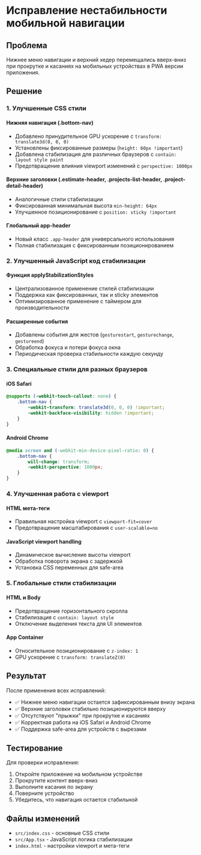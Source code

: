 # Исправление нестабильности мобильной навигации

## Проблема
Нижнее меню навигации и верхний хедер перемещались вверх-вниз при прокрутке и касаниях на мобильных устройствах в PWA версии приложения.

## Решение

### 1. Улучшенные CSS стили

#### Нижняя навигация (.bottom-nav)
- Добавлено принудительное GPU ускорение с `transform: translate3d(0, 0, 0)`
- Установлены фиксированные размеры (`height: 60px !important`)
- Добавлена стабилизация для различных браузеров с `contain: layout style paint`
- Предотвращение влияния viewport изменений с `perspective: 1000px`

#### Верхние заголовки (.estimate-header, .projects-list-header, .project-detail-header)
- Аналогичные стили стабилизации
- Фиксированная минимальная высота `min-height: 64px`
- Улучшенное позиционирование с `position: sticky !important`

#### Глобальный app-header
- Новый класс `.app-header` для универсального использования
- Полная стабилизация с фиксированным позиционированием

### 2. Улучшенный JavaScript код стабилизации

#### Функция applyStabilizationStyles
- Централизованное применение стилей стабилизации
- Поддержка как фиксированных, так и sticky элементов
- Оптимизированное применение с таймером для производительности

#### Расширенные события
- Добавлены события для жестов (`gesturestart`, `gesturechange`, `gestureend`)
- Обработка фокуса и потери фокуса окна
- Периодическая проверка стабильности каждую секунду

### 3. Специальные стили для разных браузеров

#### iOS Safari
```css
@supports (-webkit-touch-callout: none) {
    .bottom-nav {
        -webkit-transform: translate3d(0, 0, 0) !important;
        -webkit-backface-visibility: hidden !important;
    }
}
```

#### Android Chrome
```css
@media screen and (-webkit-min-device-pixel-ratio: 0) {
    .bottom-nav {
        will-change: transform;
        -webkit-perspective: 1000px;
    }
}
```

### 4. Улучшенная работа с viewport

#### HTML мета-теги
- Правильная настройка viewport с `viewport-fit=cover`
- Предотвращение масштабирования с `user-scalable=no`

#### JavaScript viewport handling
- Динамическое вычисление высоты viewport
- Обработка поворота экрана с задержкой
- Установка CSS переменных для safe-area

### 5. Глобальные стили стабилизации

#### HTML и Body
- Предотвращение горизонтального скролла
- Стабилизация с `contain: layout style`
- Отключение выделения текста для UI элементов

#### App Container
- Относительное позиционирование с `z-index: 1`
- GPU ускорение с `transform: translateZ(0)`

## Результат

После применения всех исправлений:
- ✅ Нижнее меню навигации остается зафиксированным внизу экрана
- ✅ Верхние заголовки стабильно позиционируются вверху
- ✅ Отсутствуют "прыжки" при прокрутке и касаниях
- ✅ Корректная работа на iOS Safari и Android Chrome
- ✅ Поддержка safe-area для устройств с вырезами

## Тестирование

Для проверки исправления:
1. Откройте приложение на мобильном устройстве
2. Прокрутите контент вверх-вниз
3. Выполните касания по экрану
4. Поверните устройство
5. Убедитесь, что навигация остается стабильной

## Файлы изменений

- `src/index.css` - основные CSS стили
- `src/App.tsx` - JavaScript логика стабилизации  
- `index.html` - настройки viewport и мета-теги